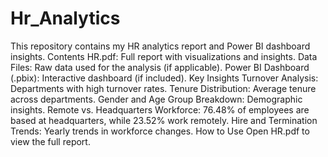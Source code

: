 # Hr_Analytics
This repository contains my HR analytics report and Power BI dashboard insights.
Contents
HR.pdf: Full report with visualizations and insights.
Data Files: Raw data used for the analysis (if applicable).
Power BI Dashboard (.pbix): Interactive dashboard (if included).
Key Insights
Turnover Analysis: Departments with high turnover rates.
Tenure Distribution: Average tenure across departments.
Gender and Age Group Breakdown: Demographic insights.
Remote vs. Headquarters Workforce:
76.48% of employees are based at headquarters, while 23.52% work remotely.
Hire and Termination Trends: Yearly trends in workforce changes.
How to Use
Open HR.pdf to view the full report.
